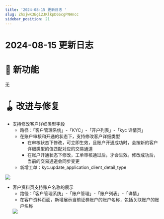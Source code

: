 ```yaml
---
title: '2024-08-15 更新日志 '
slug: ZhxjwK3Egi2JKlkpD6ScgPNHncc
sidebar_position: 21
---
```



# 2024-08-15 更新日志 

# 🎉 新功能

无

# 🪀 改进与修复

- 支持修改客户详细类型字段
    - 路径：「客户管理系统」-「KYC」-「开户列表」-「kyc 详情页」
    - 在账户审核和开通的状态下，支持修改客户详细类型
        - 在审核状态下修改，可立即生效，且账户开通成功时，会按新的客户详细类型的值匹配对应的交易通道
        - 在账户开通状态下修改，工单审核通过后，才会生效。修改成功后，当前的交易通道会同步变更
    - 新增工单：kyc.update_application_client_detail_type

<img src="/assets/HJ4BbZsRNoqjgix0U9uc8Zl3nxg.png" src-width="2138" src-height="886" align="center"/>

- 客户资料页支持账户名称的展示
    - 路径：「客户管理系统」-「账户管理」-「账户列表」-「详情」
    - 在客户资料页面，新增展示当前证券账户的账户名称，包括关联账户的账户名称
    <img src="/assets/VBoab1VDWoXqKXxoMepcetN0nSd.png" src-width="2452" src-height="1616" align="center"/>

